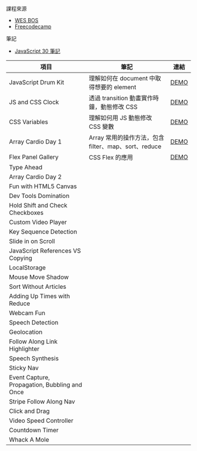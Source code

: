 課程來源

-   [WES BOS](https://courses.wesbos.com/account/access/5efef522055a68151fb7e680)
-   [Freecodecamp](https://www.freecodecamp.org/news/javascript-projects-for-beginners/)

筆記

-   [JavaScript 30 筆記](https://code-surfing.coderbridge.io/series/475b9b6babe4472eb4b9fb4f123f167e)

| 項目                                          | 筆記                                                 | 連結                                                                 |
| --------------------------------------------- | ---------------------------------------------------- | -------------------------------------------------------------------- |
| JavaScript Drum Kit                           | 理解如何在 document 中取得想要的 element             | [DEMO](https://wayne201299.github.io/vanillaJS/01_DrumKit/)          |
| JS and CSS Clock                              | 透過 transition 動畫實作時鐘，動態修改 CSS           | [DEMO](https://wayne201299.github.io/vanillaJS/02_Clock/)            |
| CSS Variables                                 | 理解如何用 JS 動態修改 CSS 變數                      | [DEMO](https://wayne201299.github.io/vanillaJS/03_CSSVariables/)     |
| Array Cardio Day 1                            | Array 常用的操作方法，包含 filter、map、sort、reduce | [DEMO](https://wayne201299.github.io/vanillaJS/04_ArrayCardio01/)    |
| Flex Panel Gallery                            | CSS Flex 的應用                                      | [DEMO](https://wayne201299.github.io/vanillaJS/05_FlexPanelGallery/) |
| Type Ahead                                    |                                                      |                                                                      |
| Array Cardio Day 2                            |                                                      |                                                                      |
| Fun with HTML5 Canvas                         |                                                      |                                                                      |
| Dev Tools Domination                          |                                                      |                                                                      |
| Hold Shift and Check Checkboxes               |                                                      |                                                                      |
| Custom Video Player                           |                                                      |                                                                      |
| Key Sequence Detection                        |                                                      |                                                                      |
| Slide in on Scroll                            |                                                      |                                                                      |
| JavaScript References VS Copying              |                                                      |                                                                      |
| LocalStorage                                  |                                                      |                                                                      |
| Mouse Move Shadow                             |                                                      |                                                                      |
| Sort Without Articles                         |                                                      |                                                                      |
| Adding Up Times with Reduce                   |                                                      |                                                                      |
| Webcam Fun                                    |                                                      |                                                                      |
| Speech Detection                              |                                                      |                                                                      |
| Geolocation                                   |                                                      |                                                                      |
| Follow Along Link Highlighter                 |                                                      |                                                                      |
| Speech Synthesis                              |                                                      |                                                                      |
| Sticky Nav                                    |                                                      |                                                                      |
| Event Capture, Propagation, Bubbling and Once |                                                      |                                                                      |
| Stripe Follow Along Nav                       |                                                      |                                                                      |
| Click and Drag                                |                                                      |                                                                      |
| Video Speed Controller                        |                                                      |                                                                      |
| Countdown Timer                               |                                                      |                                                                      |
| Whack A Mole                                  |                                                      |                                                                      |
